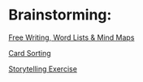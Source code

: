 # Brainstorming:

[Free Writing, Word Lists & Mind Maps](free-writing-word-lists-and-mind-maps.md)

[Card Sorting](card\_sorting.md)

[Storytelling Exercise](storytelling\_exercise.md)
